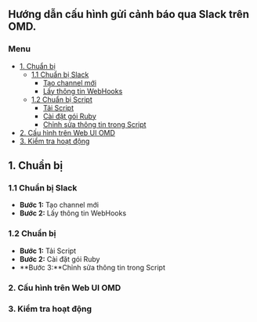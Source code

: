 ## Hướng dẫn cấu hình gửi cảnh báo qua Slack trên OMD.

### Menu
- [1. Chuẩn bị](#1)
	- [1.1 Chuẩn bị Slack](#11)
		- [Tạo channel mới](#111)
		- [Lấy thông tin WebHooks](#112)
	- [1.2 Chuẩn bị Script](#12)
		- [Tải Script](#121)
		- [Cài đặt gói Ruby](#122)
		- [Chỉnh sửa thông tin trong Script](#123)
- [2. Cấu hình trên Web UI OMD](#2)
- [3. Kiểm tra hoạt động](#3)

 <a name="1"></a>
## 1. Chuẩn bị

 <a name="11"></a>
### 1.1 Chuẩn bị Slack

- **Bước 1:** Tạo channel mới  <a name="111"></a>
- **Bước 2:** Lấy thông tin WebHooks  <a name="112"></a>

 <a name="12"></a>
### 1.2 Chuẩn bị 

- **Bước 1:** Tải Script  <a name="121"></a>
- **Bước 2:** Cài đặt gói Ruby  <a name="122"></a>
- **Bước 3:**Chỉnh sửa thông tin trong Script  <a name="123"></a>

<a name="2"></a>
### 2. Cấu hình trên Web UI OMD

 <a name="3"></a>
### 3. Kiểm tra hoạt động